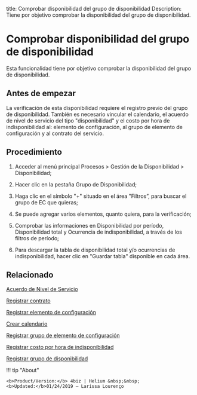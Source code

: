 title:  Comprobar disponibilidad del grupo de disponibilidad
Description: Tiene por objetivo comprobar la disponibilidad del grupo de disponibilidad.
# Comprobar disponibilidad del grupo de disponibilidad

Esta funcionalidad tiene por objetivo comprobar la disponibilidad del grupo de disponibilidad.

Antes de empezar
----------------

La verificación de esta disponibilidad requiere el registro previo del grupo de
disponibilidad. También es necesario vincular el calendario, el acuerdo de nivel
de servicio del tipo "disponibilidad" y el costo por hora de indisponibilidad
al: elemento de configuración, al grupo de elemento de configuración y al
contrato del servicio.

Procedimiento
-------------

1.  Acceder al menú principal Procesos \> Gestión de la Disponibilidad \>
    Disponibilidad;

2.  Hacer clic en la pestaña Grupo de Disponibilidad;

3.  Haga clic en el símbolo "+" situado en el área "Filtros”, para buscar el
    grupo de EC que quieras;

4.  Se puede agregar varios elementos, quanto quiera, para la verificación;

5.  Comprobar las informaciones en Disponibilidad por período, Disponibilidad
    total y Ocurrencia de indisponibilidad, a través de los filtros de período;

6.  Para descargar la tabla de disponibilidad total y/o ocurrencias de
    indisponibilidad, hacer clic en "Guardar tabla" disponible en cada área.


Relacionado
----------------

[Acuerdo de Nivel de Servicio](/es-es/4biz-helium/processes/service-level/use/service-level-agreement.html)

[Registrar contrato](/es-es/4biz-helium/additional-features/contract-management/use/register-contract.html)

[Registrar elemento de configuración](/es-es/4biz-helium/processes/configuration/use/register-CI.html)

[Crear calendario](/es-es/4biz-helium/platform-administration/time/create-calendar.html)

[Registrar grupo de elemento de configuración](/es-es/4biz-helium/processes/configuration/configuration/register-configuration-item-group.html)

[Registrar costo por hora de indisponibilidad](/es-es/4biz-helium/processes/configuration/use/cost-per-hour-unavailability.html)

[Registrar grupo de disponibilidad](/es-es/4biz-helium/processes/availability/configuration/register-availability-group.html)

!!! tip "About"

    <b>Product/Version:</b> 4biz | Helium &nbsp;&nbsp;
    <b>Updated:</b>01/24/2019 – Larissa Lourenço

